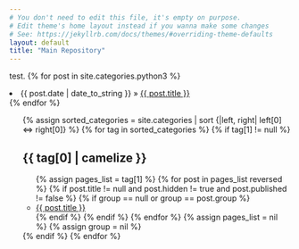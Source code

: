 ```yaml
---
# You don't need to edit this file, it's empty on purpose.
# Edit theme's home layout instead if you wanna make some changes
# See: https://jekyllrb.com/docs/themes/#overriding-theme-defaults
layout: default
title: "Main Repository"
---
```

test.
{% for post in site.categories.python3 %}
<li><span>{{ post.date | date_to_string }}</span> » <a href="{{ post.url }}" title="{{ post.title }}">{{ post.title }}</a></li>
{% endfor %}
<ul class="posts">
{% assign sorted_categories = site.categories | sort {|left, right| left[0] <=> right[0]} %}
{% for tag in sorted_categories %}
  {% if tag[1] != null %}
  <h2 class='tag' id="{{ tag[0] }}">{{ tag[0] | camelize }}</h2>
  <ul class="post-list">
    {% assign pages_list = tag[1] %}
    {% for post in pages_list reversed %}
      {% if post.title != null and post.hidden != true and post.published != false %}
      {% if group == null or group == post.group %}
      <li><a href="{{ site.url }}{{ post.url }}">
          <!--<span class="entry-date"><time datetime="{{ post.date | date_to_xmlschema }}" itemprop="datePublished">{{ post.date | date: "%B %d, %Y" }}</time></span>
          &bull;-->
          {{ post.title }}
        </a></li>
      {% endif %}
      {% endif %}
    {% endfor %}
    {% assign pages_list = nil %}
    {% assign group = nil %}
  </ul>
  {% endif %}
{% endfor %}
</ul>


